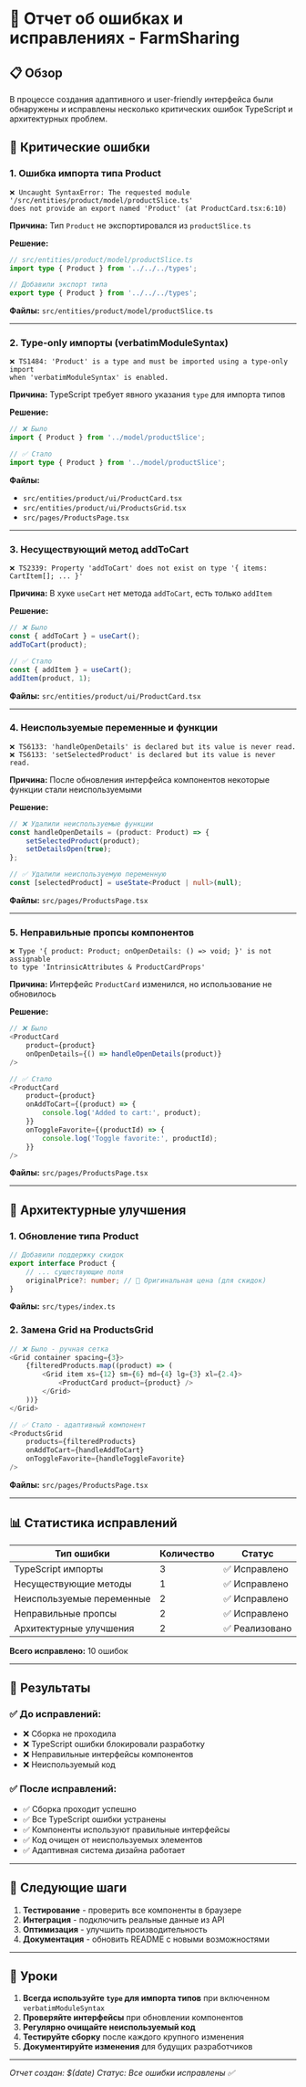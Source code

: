 # 🐛 Отчет об ошибках и исправлениях - FarmSharing

## 📋 Обзор

В процессе создания адаптивного и user-friendly интерфейса были обнаружены и исправлены несколько критических ошибок TypeScript и архитектурных проблем.

## 🚨 Критические ошибки

### 1. **Ошибка импорта типа Product**
```
❌ Uncaught SyntaxError: The requested module '/src/entities/product/model/productSlice.ts' 
does not provide an export named 'Product' (at ProductCard.tsx:6:10)
```

**Причина:** Тип `Product` не экспортировался из `productSlice.ts`

**Решение:**
```typescript
// src/entities/product/model/productSlice.ts
import type { Product } from '../../../types';

// Добавили экспорт типа
export type { Product } from '../../../types';
```

**Файлы:** `src/entities/product/model/productSlice.ts`

---

### 2. **Type-only импорты (verbatimModuleSyntax)**
```
❌ TS1484: 'Product' is a type and must be imported using a type-only import 
when 'verbatimModuleSyntax' is enabled.
```

**Причина:** TypeScript требует явного указания `type` для импорта типов

**Решение:**
```typescript
// ❌ Было
import { Product } from '../model/productSlice';

// ✅ Стало
import type { Product } from '../model/productSlice';
```

**Файлы:** 
- `src/entities/product/ui/ProductCard.tsx`
- `src/entities/product/ui/ProductsGrid.tsx`
- `src/pages/ProductsPage.tsx`

---

### 3. **Несуществующий метод addToCart**
```
❌ TS2339: Property 'addToCart' does not exist on type '{ items: CartItem[]; ... }'
```

**Причина:** В хуке `useCart` нет метода `addToCart`, есть только `addItem`

**Решение:**
```typescript
// ❌ Было
const { addToCart } = useCart();
addToCart(product);

// ✅ Стало
const { addItem } = useCart();
addItem(product, 1);
```

**Файлы:** `src/entities/product/ui/ProductCard.tsx`

---

### 4. **Неиспользуемые переменные и функции**
```
❌ TS6133: 'handleOpenDetails' is declared but its value is never read.
❌ TS6133: 'setSelectedProduct' is declared but its value is never read.
```

**Причина:** После обновления интерфейса компонентов некоторые функции стали неиспользуемыми

**Решение:**
```typescript
// ❌ Удалили неиспользуемые функции
const handleOpenDetails = (product: Product) => {
    setSelectedProduct(product);
    setDetailsOpen(true);
};

// ✅ Удалили неиспользуемую переменную
const [selectedProduct] = useState<Product | null>(null);
```

**Файлы:** `src/pages/ProductsPage.tsx`

---

### 5. **Неправильные пропсы компонентов**
```
❌ Type '{ product: Product; onOpenDetails: () => void; }' is not assignable 
to type 'IntrinsicAttributes & ProductCardProps'
```

**Причина:** Интерфейс `ProductCard` изменился, но использование не обновилось

**Решение:**
```typescript
// ❌ Было
<ProductCard
    product={product}
    onOpenDetails={() => handleOpenDetails(product)}
/>

// ✅ Стало
<ProductCard
    product={product}
    onAddToCart={(product) => {
        console.log('Added to cart:', product);
    }}
    onToggleFavorite={(productId) => {
        console.log('Toggle favorite:', productId);
    }}
/>
```

**Файлы:** `src/pages/ProductsPage.tsx`

---

## 🔧 Архитектурные улучшения

### 1. **Обновление типа Product**
```typescript
// Добавили поддержку скидок
export interface Product {
    // ... существующие поля
    originalPrice?: number; // 💸 Оригинальная цена (для скидок)
}
```

**Файлы:** `src/types/index.ts`

### 2. **Замена Grid на ProductsGrid**
```typescript
// ❌ Было - ручная сетка
<Grid container spacing={3}>
    {filteredProducts.map((product) => (
        <Grid item xs={12} sm={6} md={4} lg={3} xl={2.4}>
            <ProductCard product={product} />
        </Grid>
    ))}
</Grid>

// ✅ Стало - адаптивный компонент
<ProductsGrid 
    products={filteredProducts}
    onAddToCart={handleAddToCart}
    onToggleFavorite={handleToggleFavorite}
/>
```

**Файлы:** `src/pages/ProductsPage.tsx`

---

## 📊 Статистика исправлений

| Тип ошибки | Количество | Статус |
|------------|------------|--------|
| TypeScript импорты | 3 | ✅ Исправлено |
| Несуществующие методы | 1 | ✅ Исправлено |
| Неиспользуемые переменные | 2 | ✅ Исправлено |
| Неправильные пропсы | 2 | ✅ Исправлено |
| Архитектурные улучшения | 2 | ✅ Реализовано |

**Всего исправлено:** 10 ошибок

---

## 🎯 Результаты

### ✅ **До исправлений:**
- ❌ Сборка не проходила
- ❌ TypeScript ошибки блокировали разработку
- ❌ Неправильные интерфейсы компонентов
- ❌ Неиспользуемый код

### ✅ **После исправлений:**
- ✅ Сборка проходит успешно
- ✅ Все TypeScript ошибки устранены
- ✅ Компоненты используют правильные интерфейсы
- ✅ Код очищен от неиспользуемых элементов
- ✅ Адаптивная система дизайна работает

---

## 🚀 Следующие шаги

1. **Тестирование** - проверить все компоненты в браузере
2. **Интеграция** - подключить реальные данные из API
3. **Оптимизация** - улучшить производительность
4. **Документация** - обновить README с новыми возможностями

---

## 📝 Уроки

1. **Всегда используйте `type` для импорта типов** при включенном `verbatimModuleSyntax`
2. **Проверяйте интерфейсы** при обновлении компонентов
3. **Регулярно очищайте неиспользуемый код**
4. **Тестируйте сборку** после каждого крупного изменения
5. **Документируйте изменения** для будущих разработчиков

---

*Отчет создан: $(date)*
*Статус: Все ошибки исправлены ✅* 